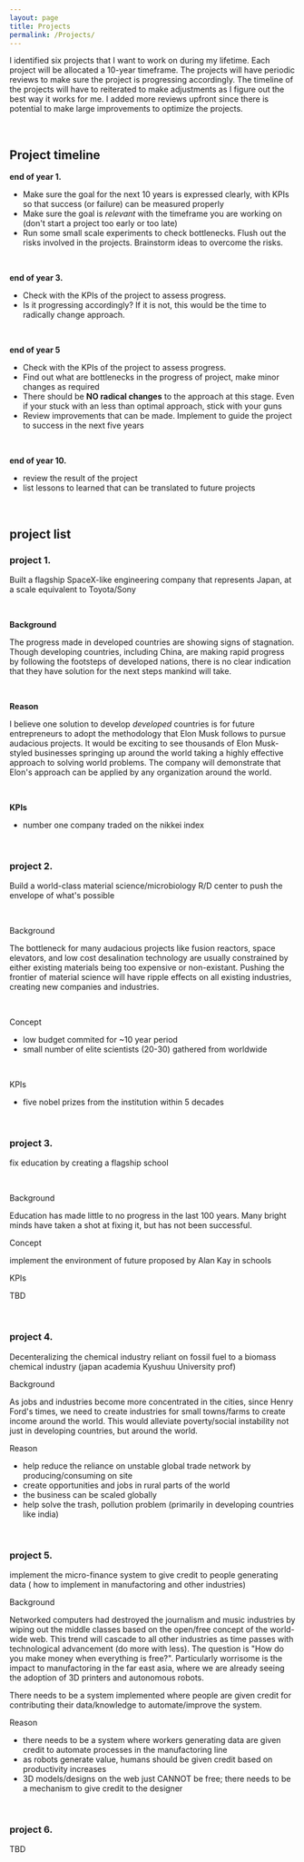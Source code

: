 ```yaml
---
layout: page
title: Projects
permalink: /Projects/
---
```


I identified six projects that I want to work on during my lifetime. Each project will be allocated a 10-year timeframe. The projects will have periodic reviews to make sure the project is progressing accordingly. The timeline of the projects will have to reiterated to make adjustments as I figure out the best way it works for me. I added more reviews upfront since there is potential to make large improvements to optimize the projects. 

&nbsp;

## Project timeline

**end of year 1.** 
- Make sure the goal for the next 10 years is expressed clearly, with KPIs so that success (or failure) can be measured properly
- Make sure the goal is *relevant* with the timeframe you are working on (don't start a project too early or too late)
- Run some small scale experiments to check bottlenecks. Flush out the risks involved in the projects. Brainstorm ideas to overcome the risks. 

&nbsp;

**end of year 3.**
- Check with the KPIs of the project to assess progress.
- Is it progressing accordingly? If it is not, this would be the time to radically change approach. 

&nbsp;

**end of year 5**
- Check with the KPIs of the project to assess progress.
- Find out what are bottlenecks in the progress of project, make minor changes as required
- There should be **NO radical changes** to the approach at this stage. Even if your stuck with an less than optimal approach, stick with your guns
- Review improvements that can be made. Implement to guide the project to success in the next five years

&nbsp;

**end of year 10.** 
- review the result of the project
- list lessons to learned that can be translated to future projects

&nbsp;

## project list

### project 1.

Built a flagship SpaceX-like engineering company that represents Japan, at a scale equivalent to Toyota/Sony

&nbsp;

**Background**

The progress made in developed countries are showing signs of stagnation. Though developing countries, including China, are making rapid progress by following the footsteps of developed nations, there is no clear indication that they have solution for the next steps mankind will take. 

&nbsp;

**Reason**

I believe one solution to develop *developed* countries is for future entrepreneurs to adopt the methodology that Elon Musk follows to pursue audacious projects. It would be exciting to see thousands of Elon Musk-styled businesses springing up around the world taking a highly effective approach to solving world problems. The company will demonstrate that Elon's approach can be applied by any organization around the world. 

&nbsp;

**KPIs**

- number one company traded on the nikkei index

&nbsp;


### project 2.

Build a world-class material science/microbiology R/D center to push the envelope of what's possible

&nbsp;

Background

The bottleneck for many audacious projects like fusion reactors, space elevators, and low cost desalination technology are usually constrained by either existing materials being too expensive or non-existant. Pushing the frontier of material science will have ripple effects on all existing industries, creating new companies and industries. 

&nbsp;

Concept

- low budget commited for ~10 year period
- small number of elite scientists (20-30) gathered from worldwide 

&nbsp;

KPIs

- five nobel prizes from the institution within 5 decades 

&nbsp;

### project 3.

fix education by creating a flagship school 

&nbsp;

Background

Education has made little to no progress in the last 100 years. Many bright minds have taken a shot at fixing it, but has not been successful. 

Concept

implement the environment of future proposed by Alan Kay in schools

KPIs

TBD

&nbsp;

### project 4.

Decenteralizing the chemical industry reliant on fossil fuel to a biomass chemical industry (japan academia Kyushuu University prof)

Background

As jobs and industries become more concentrated in the cities, since Henry Ford's times, we need to create industries for small towns/farms to create income around the world. This would alleviate poverty/social instability not just in developing countries, but around the world. 

Reason

- help reduce the reliance on unstable global trade network by producing/consuming on site
- create opportunities and jobs in rural parts of the world
- the business can be scaled globally 
- help solve the trash, pollution problem (primarily in developing countries like india)

&nbsp;

### project 5.

implement the micro-finance system to give credit to people generating data ( how to implement in manufactoring and other industries)

Background

Networked computers had destroyed the journalism and music industries by wiping out the middle classes based on the open/free concept of the world-wide web. This trend will cascade to all other industries as time passes with technological advancement (do more with less). The question is "How do you make money when everything is free?". Particularly worrisome is the impact to manufactoring in the far east asia, where we are already seeing the adoption of 3D printers and autonomous robots. 

There needs to be a system implemented where people are given credit for contributing their data/knowledge to automate/improve the system. 

Reason

- there needs to be a system where workers generating data are given credit to automate processes in the manufactoring line
- as robots generate value, humans should be given credit based on productivity increases
- 3D models/designs on the web just CANNOT be free; there needs to be a mechanism to give credit to the designer

&nbsp;

### project 6. 

TBD
